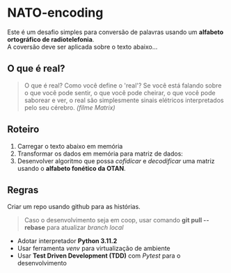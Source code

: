 # NATO-encoding

Este é um desafio simples para conversão de palavras usando um **alfabeto ortográfico de radiotelefonia**.  
A coversão deve ser aplicada sobre o texto abaixo...

## O que é real?
> O que é real? Como você define o 'real'? Se você está falando sobre o que você pode sentir, o que você pode cheirar, o que você pode saborear e ver, o real são simplesmente sinais elétricos interpretados pelo seu cérebro.
*(filme Matrix)*

## Roteiro

1. Carregar o texto abaixo em memória
2. Transformar os dados em memória para matriz de dados:
3. Desenvolver algoritmo que possa *cofidicar* e *decodificar* uma matriz usando o **alfabeto fonético da OTAN**.

## Regras

Criar um repo usando github para as histórias.
> Caso o desenvolvimento seja em coop, usar comando **git pull --rebase** para atualizar *branch local*

- Adotar interpretador **Python 3.11.2**
- Usar ferramenta *venv* para virtualização de ambiente
- Usar **Test Driven Development (TDD)** com *Pytest* para o desenvolvimento
